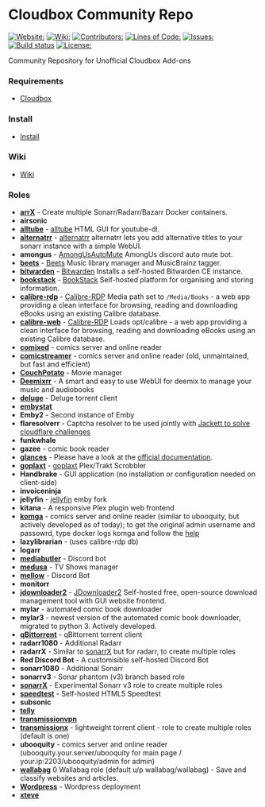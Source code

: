 # Cloudbox Community Repo
[![Website:](https://img.shields.io/badge/website-https%3A%2F%2Fsaltbox.dev-blue)](https://saltbox.dev)
[![Wiki:](https://img.shields.io/badge/wiki-https%3A%2F%2Fwiki.saltbox.dev-blue)](https://wiki.saltbox.dev)
[![Contributors:](https://img.shields.io/github/contributors/saltyorg/community?color=blue)](https://github.com/saltyorg/Community)
[![Lines of Code:](https://img.shields.io/tokei/lines/github/saltyorg/community)](https://github.com/saltyorg/Community)
[![Issues:](https://img.shields.io/github/issues/saltyorg/Community?color=blue)](https://github.com/saltyorg/Community/issues)
[![Build status](https://appveyor.cloudbox.work/api/projects/status/tyraswwahlldwpnu/branch/master?svg=true)](https://appveyor.cloudbox.work/project/AppVeyor/community/branch/master)
[![License:](https://img.shields.io/github/license/saltyorg/Community)](LICENSE.md)

Community Repository for Unofficial Cloudbox Add-ons

### Requirements

- [Cloudbox](https://github.com/Cloudbox2/Cloudbox/)

### Install

- [Install](https://github.com/Cloudbox/Community/wiki/Install)

### Wiki

- [Wiki](https://github.com/Cloudbox/Community/wiki)

### Roles

- **[arrX](../../wiki/arrX)** - Create multiple Sonarr/Radarr/Bazarr Docker containers.
- **airsonic**
- **[alltube](../../wiki/alltube)** - [alltube](https://github.com/Rudloff/alltube) HTML GUI for youtube-dl.
- **[alternatrr](../../wiki/alternatrr)** - [alternatrr](https://github.com/TheUltimateC0der/alternatrr) alternatrr lets you add alternative titles to your sonarr instance with a simple WebUI.
- **amongus** - [AmongUsAutoMute](https://github.com/denverquane/amongusdiscord) AmongUs discord auto mute bot.
- **[beets](../../wiki/beets)** - [Beets](http://beets.io/) Music library manager and MusicBrainz tagger.
- **[bitwarden](../../wiki/Bitwarden)** - [Bitwarden](https://bitwarden.com/) Installs a self-hosted Bitwarden CE instance.
- **[bookstack](../../wiki/Bookstack)** - [BookStack](https://www.bookstackapp.com/) Self-hosted platform for organising and storing information.
- **[calibre-rdp](../../wiki/Calibre-RDP-and-Calibre-WEB)** - [Calibre-RDP](https://github.com/cgspeck/docker-rdp-calibre) Media path set to `/Media/Books` - a web app providing a clean interface for browsing, reading and downloading eBooks using an existing Calibre database.
- **[calibre-web](../../wiki/Calibre-RDP-and-Calibre-WEB)** - [Calibre-RDP](https://github.com/janeczku/calibre-web) Loads opt/calibre - a web app providing a clean interface for browsing, reading and downloading eBooks using an existing Calibre database.
- **[comixed](https://github.com/mcpierce/comixed/tree/develop/docker)** - comics server and online reader
- **[comicstreamer](https://github.com/beville/ComicStreamer)** - comics server and online reader (old, unmaintained, but fast and efficient)
- **[CouchPotato](https://couchpota.to)** - Movie manager
- **[Deemixrr](https://github.com/TheUltimateC0der/Deemixrr/wiki)** - A smart and easy to use WebUI for deemix to manage your music and audiobooks
- **[deluge](../../wiki/Deluge)** - Deluge torrent client
- **[embystat](https://github.com/mregni/EmbyStat)**
- **Emby2** - Second instance of Emby
- **flaresolverr** - Captcha resolver to be used jointly with [Jackett to solve cloudflare challenges](https://github.com/Jackett/Jackett/issues/9029)
- **funkwhale**
- **gazee** - comic book reader
- **[glances](http://nicolargo.github.io/glances/)** - Please have a look at the [official documentation](https://glances.readthedocs.io/en/latest/).
- **[goplaxt](../../wiki/Goplaxt)** - [goplaxt](https://github.com/XanderStrike/goplaxt) Plex/Trakt Scrobbler
- **Handbrake** - GUI application (no installation or configuration needed on client-side)
- **invoiceninja**
- **jellyfin** - [jellyfin](https://github.com/jellyfin/jellyfin) emby fork
- **kitana** - A responsive Plex plugin web frontend
- **[komga](https://komga.org/)** - comics server and online reader (similar to ubooquity, but actively developed as of today); to get the original admin username and passowrd, type docker logs komga and follow the [help](https://komga.org/installation/user-accounts.html#automatic-mode-default)
- **lazylibrarian** - (uses calibre-rdp db)
- **logarr**
- **[mediabutler](../../wiki/Mediabutler)** - Discord bot
- **[medusa](https://pymedusa.com)** - TV Shows manager
- **[mellow](../../wiki/Mellow-Discord-Bot)** - Discord Bot
- **monitorr**
- **[jdownloader2](../../wiki/JDownloader2)** - [JDownloader2](https://github.com/jlesage/docker-jdownloader-2) Self-hosted free, open-source download management tool with GUI website frontend.
- **mylar** - automated comic book downloader
- **mylar3** - newest version of the automated comic book downloader, migrated to python 3. Actively developed.
- **[qBittorrent](../../wiki/qBittorrent)** - qBittorrent torrent client
- **radarr1080** - Additional Radarr
- **radarrX** - Similar to [sonarrX](../../wiki/SonarrX) but for radarr, to create multiple roles
- **Red Discord Bot** - A customisible self-hosted Discord Bot
- **sonarr1080** - Additional Sonarr
- **sonarrv3** - Sonar phantom (v3) branch based role
- **[sonarrX](../../wiki/SonarrX)** - Experimental Sonarr v3 role to create multiple roles
- **[speedtest](https://github.com/adolfintel/speedtest)** - Self-hosted HTML5 Speedtest
- **subsonic**
- **[telly](../../wiki/Telly)**
- **[transmissionvpn](https://github.com/haugene/docker-transmission-openvpn)**
- **[transmissionx](../../wiki/transmissionx)** - lightweight torrent client - role to create multiple roles (default is one)
- **ubooquity** - comics server and online reader (ubooquity.your.server/ubooquity for main page / your.ip:2203/ubooquity/admin for admin)
- **[wallabag](https://wallabag.org/en)** 0 Wallabag role (default u/p wallabag/wallabag) - Save and classify websites and articles.
- **[Wordpress](../../wiki/Wordpress)** - Wordpress deployment
- **[xteve](https://xteve.de/)**
